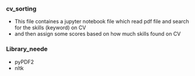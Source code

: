 ### cv_sorting

- This file containes a jupyter notebook file which read pdf file and search for the skills (keyword) on CV
- and then assign some scores based on how much skills found on CV


### Library_neede
- pyPDF2
- nltk



